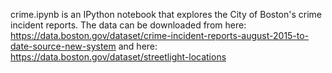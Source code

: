 crime.ipynb is an IPython notebook that explores the City of Boston's crime incident reports. 
The data can be downloaded from here: 
https://data.boston.gov/dataset/crime-incident-reports-august-2015-to-date-source-new-system
and here: 
https://data.boston.gov/dataset/streetlight-locations